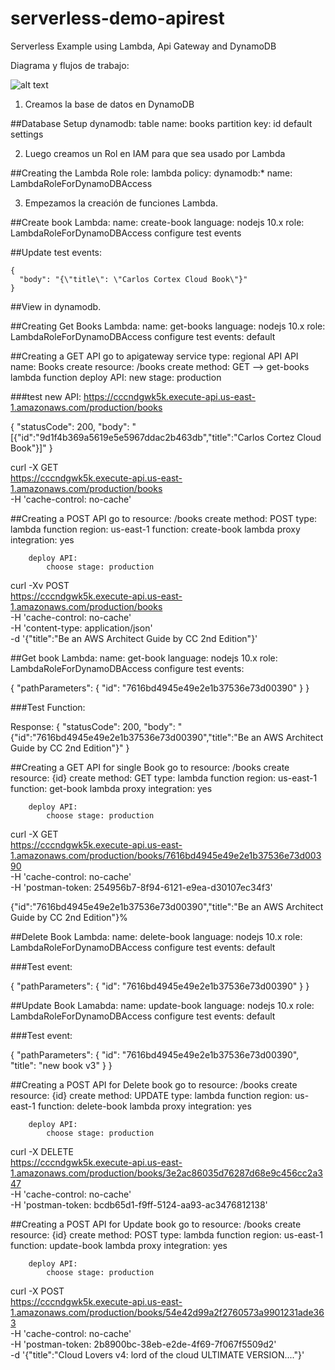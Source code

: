 # serverless-demo-apirest
Serverless Example using Lambda, Api Gateway and DynamoDB

Diagrama y flujos de trabajo:

![alt text](https://s3.amazonaws.com/imagenes.cennti.com/serverless-demo-api-rest.png)

1. Creamos la base de datos en DynamoDB

##Database Setup
	dynamodb:
		table name: books
		partition key: id
		default settings


2. Luego creamos un Rol en IAM para que sea usado por Lambda

##Creating the Lambda Role
	role: lambda
	policy: dynamodb:*
	name: LambdaRoleForDynamoDBAccess


3. Empezamos la creación de funciones Lambda.


##Create book Lambda: 
	name: create-book
	language: nodejs 10.x
	role: LambdaRoleForDynamoDBAccess
	configure test events


##Update test events:

	{
	  "body": "{\"title\": \"Carlos Cortex Cloud Book\"}"
	}


##View in dynamodb.


##Creating Get Books Lambda:
	name: get-books
	language: nodejs 10.x
	role: LambdaRoleForDynamoDBAccess
	configure test events: default


##Creating a GET API
	go to apigateway service
	type: regional API
	API name: Books
	create resource: /books 
		create method: GET --> get-books lambda function
		deploy API:
			new stage: production

###test new API:
https://cccndgwk5k.execute-api.us-east-1.amazonaws.com/production/books

{
"statusCode": 200,
"body": "[{\"id\":\"9d1f4b369a5619e5e5967ddac2b463db\",\"title\":\"Carlos Cortez Cloud Book\"}]"
}


curl -X GET \
  https://cccndgwk5k.execute-api.us-east-1.amazonaws.com/production/books \
  -H 'cache-control: no-cache'


##Creating a POST API
	go to resource: /books 
		create method: POST
			type: lambda function
			region: us-east-1
			function: create-book
			lambda proxy integration: yes

		deploy API:
			choose stage: production

curl -Xv POST \
  https://cccndgwk5k.execute-api.us-east-1.amazonaws.com/production/books \
  -H 'cache-control: no-cache' \
  -H 'content-type: application/json' \
  -d '{"title":"Be an AWS Architect Guide by CC 2nd Edition"}'



##Get book Lambda: 
	name: get-book
	language: nodejs 10.x
	role: LambdaRoleForDynamoDBAccess
	configure test events:

{
  "pathParameters": {
    "id": "7616bd4945e49e2e1b37536e73d00390"
  }
}


###Test Function:

Response:
{
  "statusCode": 200,
  "body": "{\"id\":\"7616bd4945e49e2e1b37536e73d00390\",\"title\":\"Be an AWS Architect Guide by CC 2nd Edition\"}"
}



##Creating a GET API for single Book
	go to resource: /books 
		create resource: {id}
			create method: GET
			type: lambda function
			region: us-east-1
			function: get-book
			lambda proxy integration: yes

		deploy API:
			choose stage: production

curl -X GET \
  https://cccndgwk5k.execute-api.us-east-1.amazonaws.com/production/books/7616bd4945e49e2e1b37536e73d00390 \
  -H 'cache-control: no-cache' \
  -H 'postman-token: 254956b7-8f94-6121-e9ea-d30107ec34f3'


{"id":"7616bd4945e49e2e1b37536e73d00390","title":"Be an AWS Architect Guide by CC 2nd Edition"}%



##Delete Book Lambda:
	name: delete-book
	language: nodejs 10.x
	role: LambdaRoleForDynamoDBAccess
	configure test events: default


###Test event:

{
  "pathParameters": {
    "id": "7616bd4945e49e2e1b37536e73d00390"
  }
}


##Update Book Lamabda:
	name: update-book
	language: nodejs 10.x
	role: LambdaRoleForDynamoDBAccess
	configure test events: default

###Test event:

{
  "pathParameters": {
    "id": "7616bd4945e49e2e1b37536e73d00390",
    "title": "new book v3"
  }
}



##Creating a POST API for Delete book
	go to resource: /books 
		create resource: {id}
			create method: UPDATE
			type: lambda function
			region: us-east-1
			function: delete-book
			lambda proxy integration: yes

		deploy API:
			choose stage: production


curl -X DELETE \
  https://cccndgwk5k.execute-api.us-east-1.amazonaws.com/production/books/3e2ac86035d76287d68e9c456cc2a347 \
  -H 'cache-control: no-cache' \
  -H 'postman-token: bcdb65d1-f9ff-5124-aa93-ac3476812138'



##Creating a POST API for Update book
	go to resource: /books 
		create resource: {id}
			create method: POST
			type: lambda function
			region: us-east-1
			function: update-book
			lambda proxy integration: yes

		deploy API:
			choose stage: production



curl -X POST \
  https://cccndgwk5k.execute-api.us-east-1.amazonaws.com/production/books/54e42d99a2f2760573a9901231ade363 \
  -H 'cache-control: no-cache' \
  -H 'postman-token: 2b8900bc-38eb-e2de-4f69-7f067f5509d2' \
  -d '{"title":"Cloud Lovers v4: lord of the cloud ULTIMATE VERSION...."}'
























